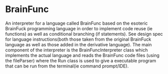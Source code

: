 # BrainFunc
An interpreter for a language called BrainFunc based on the esoteric BrainFuck programming language in order to implement code reuse (ie functions) as well as conditional branching (if statements).
See design spec for language instructions(both those taken from the original BrainFuck language as well as those added in the derivative language).
The main component of the interpreter is the BrainFuncInterpreter class which implements the actual language and reads the BrainFunc code files (using the fileParser) where the Run class is used to give a executable program that can be run from the terminal(ie command prompt/IDE).
